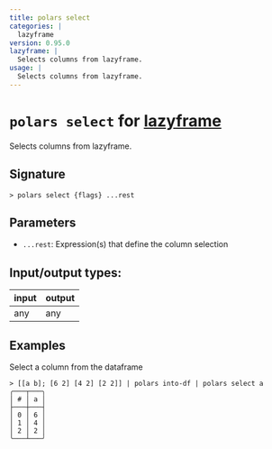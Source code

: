 ```yaml
---
title: polars select
categories: |
  lazyframe
version: 0.95.0
lazyframe: |
  Selects columns from lazyframe.
usage: |
  Selects columns from lazyframe.
---
```

<!-- This file is automatically generated. Please edit the command in https://github.com/nushell/nushell instead. -->

# `polars select` for [lazyframe](/commands/categories/lazyframe.md)

<div class='command-title'>Selects columns from lazyframe.</div>

## Signature

```> polars select {flags} ...rest```

## Parameters

 -  `...rest`: Expression(s) that define the column selection


## Input/output types:

| input | output |
| ----- | ------ |
| any   | any    |

## Examples

Select a column from the dataframe
```nu
> [[a b]; [6 2] [4 2] [2 2]] | polars into-df | polars select a
╭───┬───╮
│ # │ a │
├───┼───┤
│ 0 │ 6 │
│ 1 │ 4 │
│ 2 │ 2 │
╰───┴───╯

```
